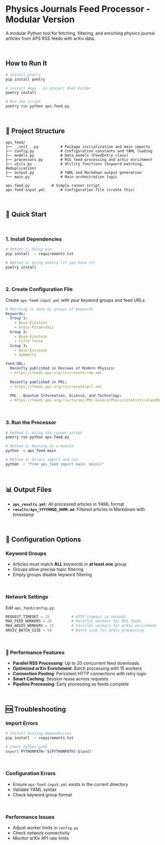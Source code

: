 # Physics Journals Feed Processor - Modular Version

A modular Python tool for fetching, filtering, and enriching physics journal articles from APS RSS feeds with arXiv data.

<br>

## How to Run It

```sh
# install poetry
pip install poetry

# install deps - In project Root Folder
poetry install

# Run the script
poetry run python aps-feed.py
```

<br>

## 📁 Project Structure

```
aps_feed/
├── __init__.py          # Package initialization and main imports
├── config.py            # Configuration constants and YAML loading
├── models.py            # Data models (FeedEntry class)
├── processors.py        # RSS feed processing and arXiv enrichment
├── utils.py             # Utility functions (keyword matching, deduplication)
├── output.py            # YAML and Markdown output generation
└── main.py              # Main orchestration logic

aps-feed.py  		 # Simple runner script
aps-feed-input.yml  	 # Configuration file (create this)
```

<br>

## 🚀 Quick Start

<br>

### 1. Install Dependencies

```bash
# Option 1: Using pip
pip install -r requirements.txt

# Option 2: Using poetry (if you have it)
poetry install
```

<br>

### 2. Create Configuration File

Create `aps-feed-input.yml` with your keyword groups and feed URLs:

```yaml
# Matching is done by groups of keywords
Keywords:
  Group 1:
    - Bose-Einstein
    - Gross-Pitaevskii
  Group 2:
    - Bose-Einstein
    - Fifth force
  Group 3:
    - Bose-Einstein
    - Symmetry

Feed-URL:
  Recently published in Reviews of Modern Physics:
  - https://feeds.aps.org/rss/recent/rmp.xml
  
  Recently published in PRL:
  - https://feeds.aps.org/rss/recent/prl.xml
  
  PRL - Quantum Information, Science, and Technology:
  - https://feeds.aps.org/rss/tocsec/PRL-GeneralPhysicsStatisticalandQuantumMechanicsQuantumInformationetc.xml
```

<br>

### 3. Run the Processor

```bash
# Method 1: Using the runner script
poetry run python aps-feed.py

# Method 2: Running as a module
python -m aps_feed.main

# Method 3: Direct import and run
python -c "from aps_feed import main; main()"
```

<br>

## 📊 Output Files

- **`aps_results.yml`**: All processed articles in YAML format
- **`results/Aps_YYYYMMDD_HHMM.md`**: Filtered articles in Markdown with timestamp

<br>

## 🔧 Configuration Options

### Keyword Groups

- Articles must match **ALL** keywords in **at least one** group
- Groups allow precise topic filtering
- Empty groups disable keyword filtering

<br>

### Network Settings

Edit `aps_feed/config.py`:

```python
REQUEST_TIMEOUT = 15          # HTTP timeout in seconds
MAX_FEED_WORKERS = 20         # Parallel workers for RSS feeds
MAX_ARXIV_WORKERS = 15        # Parallel workers for arXiv enrichment
ARXIV_BATCH_SIZE = 50         # Batch size for arXiv processing
```

<br>

### 🚀 Performance Features

- **Parallel RSS Processing**: Up to 20 concurrent feed downloads
- **Optimized arXiv Enrichment**: Batch processing with 15 workers
- **Connection Pooling**: Persistent HTTP connections with retry logic
- **Smart Caching**: Session reuse across requests
- **Pipeline Processing**: Early processing as feeds complete

<br>

## 🆘 Troubleshooting

### Import Errors

```bash
# Install missing dependencies
pip install -r requirements.txt

# Check Python path
export PYTHONPATH="${PYTHONPATH}:$(pwd)"
```

<br>

### Configuration Errors

- Ensure `aps-feed-input.yml` exists in the current directory
- Validate YAML syntax
- Check keyword group format

<br>

### Performance Issues

- Adjust worker limits in `config.py`
- Check network connectivity
- Monitor arXiv API rate limits

<br>

